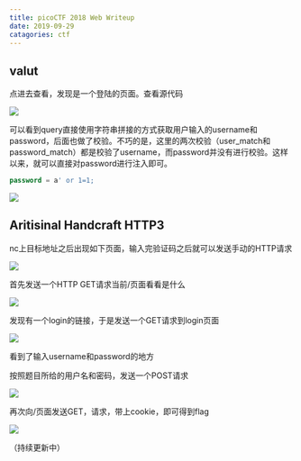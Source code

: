 ```yaml
---
title: picoCTF 2018 Web Writeup
date: 2019-09-29
catagories: ctf
---
```




## valut

点进去查看，发现是一个登陆的页面。查看源代码

![]({{site.url}}/../../../../assets/images/20190929/valut2.png)

可以看到query直接使用字符串拼接的方式获取用户输入的username和password，后面也做了校验。不巧的是，这里的两次校验（user_match和password_match）都是校验了username，而password并没有进行校验。这样以来，就可以直接对password进行注入即可。

```sql
password = a' or 1=1;
```

![]({{site.url}}/../../../../assets/images/20190929/valut1.png)

## Aritisinal Handcraft HTTP3

nc上目标地址之后出现如下页面，输入完验证码之后就可以发送手动的HTTP请求

![]({{site.url}}/../../../../assets/images/20190929/http3-0.png)

首先发送一个HTTP GET请求当前/页面看看是什么

![]({{site.url}}/../../../../assets/images/20190929/http3-1.png)

发现有一个login的链接，于是发送一个GET请求到login页面

![]({{site.url}}/../../../../assets/images/20190929/http3-2.png)

看到了输入username和password的地方

按照题目所给的用户名和密码，发送一个POST请求

![]({{site.url}}/../../../../assets/images/20190929/http3-3.png)

再次向/页面发送GET，请求，带上cookie，即可得到flag

![]({{site.url}}/../../../../assets/images/20190929/http3-4.png)

（持续更新中）

